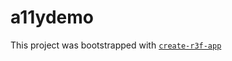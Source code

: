 # a11ydemo

This project was bootstrapped with [`create-r3f-app`](https://github.com/RenaudROHLINGER/create-r3f-app)